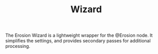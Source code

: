 ﻿---
uid: Wizard
title: Wizard
---

The Erosion Wizard is a lightweight wrapper for the @Erosion node. It simplifies the settings, and provides secondary passes for additional processing.